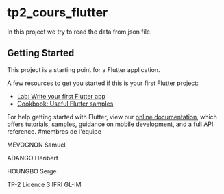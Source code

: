 # tp2_cours_flutter

In this project we try to read the data from json file.

## Getting Started

This project is a starting point for a Flutter application.

A few resources to get you started if this is your first Flutter project:

- [Lab: Write your first Flutter app](https://flutter.dev/docs/get-started/codelab)
- [Cookbook: Useful Flutter samples](https://flutter.dev/docs/cookbook)

For help getting started with Flutter, view our
[online documentation](https://flutter.dev/docs), which offers tutorials,
samples, guidance on mobile development, and a full API reference.
#membres de l'équipe

MEVOGNON Samuel

ADANGO Héribert

HOUNGBO Serge

TP-2 Licence 3 IFRI GL-IM
